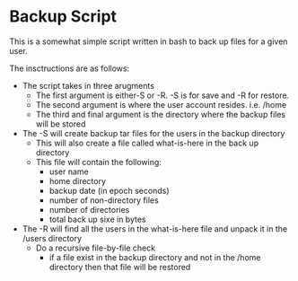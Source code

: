 # Backup Script

This is a somewhat simple script written in bash to back up files for a given user. 

The insctructions are as follows: 
  * The script takes in three arugments
    - The first argument is either-S or -R. -S is for save and -R for restore.
    - The second argument is where the user account resides. i.e. /home
    - The third and final argument is the directory where the backup files will be stored
 * The -S will create backup tar files for the users in the backup directory
    - This will also create a file called what-is-here in the back up directory
    - This file will contain the following:
      * user name
      * home directory
      * backup date (in epoch seconds)
      * number of non-directory files
      * number of directories
      * total back up sixe in bytes
 * The -R will find all the users in the what-is-here file and unpack it in the /users directory
    - Do a recursive file-by-file check
      * if a file exist in the backup directory and not in the /home directory then that file will be restored
      
